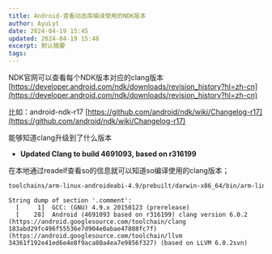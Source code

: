 ```yaml
---
title: Android-查看动态库编译使用的NDK版本
author: AyuLyt
date: 2024-04-19 15:45
updated: 2024-04-19 15:48
excerpt: 默认摘要
tags:
---
```


NDK官网可以查看每个NDK版本对应的clang版本
[https://developer.android.com/ndk/downloads/revision_history?hl=zh-cn](https://developer.android.com/ndk/downloads/revision_history?hl=zh-cn)

比如：android-ndk-r17
[https://github.com/android/ndk/wiki/Changelog-r17](https://github.com/android/ndk/wiki/Changelog-r17)

能够知道clang升级到了什么版本
- **Updated Clang to build 4691093, based on r316199**


在本地通过readelf查看so的信息就可以知道so编译使用的clang版本；

```bash
toolchains/arm-linux-androideabi-4.9/prebuilt/darwin-x86_64/bin/arm-linux-androideabi-readelf -p ".comment" libfb.so
```

```Text
String dump of section '.comment':
  [     1]  GCC: (GNU) 4.9.x 20150123 (prerelease)
  [    28]  Android (4691093 based on r316199) clang version 6.0.2 (https://android.googlesource.com/toolchain/clang 183abd29fc496f55536e7d904e0abae47888fc7f) (https://android.googlesource.com/toolchain/llvm 34361f192e41ed6e4e8f9aca80a4ea7e9856f327) (based on LLVM 6.0.2svn)
```

